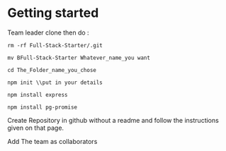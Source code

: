 # Getting started

Team leader clone then do :

`rm -rf Full-Stack-Starter/.git`

`mv BFull-Stack-Starter Whatever_name_you want`

`cd The_Folder_name_you_chose`

`npm init \\put in your details`

`npm install express`

`npm install pg-promise`

Create Repository in github without a readme and follow the instructions given on that page.

Add The team as collaborators
